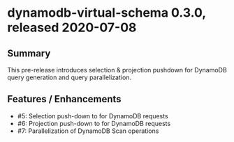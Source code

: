 # dynamodb-virtual-schema 0.3.0, released 2020-07-08
 
## Summary

This pre-release introduces selection & projection pushdown for DynamoDB query generation 
and query parallelization. 

## Features / Enhancements
 
* #5: Selection push-down to for DynamoDB requests
* #6: Projection push-down to for DynamoDB requests
* #7: Parallelization of DynamoDB Scan operations
 